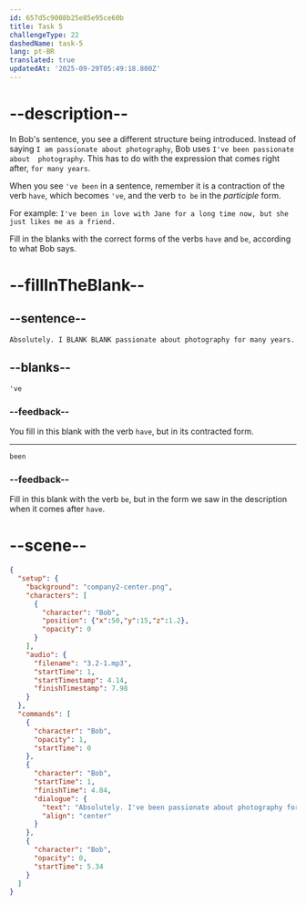 ```yaml
---
id: 657d5c9008b25e85e95ce60b
title: Task 5
challengeType: 22
dashedName: task-5
lang: pt-BR
translated: true
updatedAt: '2025-09-29T05:49:18.800Z'
---
```


<!-- (Audio) Bob: Absolutely. I've been passionate about photography for many years. -->

# --description--

In Bob's sentence, you see a different structure being introduced. Instead of saying `I am passionate about photography`, Bob uses `I've been passionate about  photography`. This has to do with the expression that comes right after, `for many years`.

When you see `'ve been` in a sentence, remember it is a contraction of the verb `have`, which becomes `'ve`, and the verb `to be` in the *participle* form. 

For example: `I've been in love with Jane for a long time now, but she just likes me as a friend.`

Fill in the blanks with the correct forms of the verbs `have` and `be`, according to what Bob says.

# --fillInTheBlank--

## --sentence--

`Absolutely. I BLANK BLANK passionate about photography for many years.`

## --blanks--

`'ve`

### --feedback--

You fill in this blank with the verb `have`, but in its contracted form.

---

`been`

### --feedback--

Fill in this blank with the verb `be`, but in the form we saw in the description when it comes after `have`.

# --scene--

```json
{
  "setup": {
    "background": "company2-center.png",
    "characters": [
      {
        "character": "Bob",
        "position": {"x":50,"y":15,"z":1.2},
        "opacity": 0
      }
    ],
    "audio": {
      "filename": "3.2-1.mp3",
      "startTime": 1,
      "startTimestamp": 4.14,
      "finishTimestamp": 7.98
    }
  },
  "commands": [
    {
      "character": "Bob",
      "opacity": 1,
      "startTime": 0
    },
    {
      "character": "Bob",
      "startTime": 1,
      "finishTime": 4.84,
      "dialogue": {
        "text": "Absolutely. I've been passionate about photography for many years.",
        "align": "center"
      }
    },
    {
      "character": "Bob",
      "opacity": 0,
      "startTime": 5.34
    }
  ]
}
```
